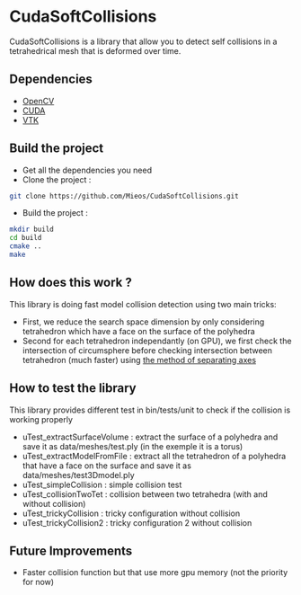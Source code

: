 # CudaSoftCollisions
CudaSoftCollisions is a library that allow you to detect self collisions in a tetrahedrical mesh that is deformed over time.

## Dependencies
* [OpenCV](https://github.com/opencv/opencv)
* [CUDA](https://developer.nvidia.com/cuda-downloads)
* [VTK](https://www.vtk.org/)

## Build the project
* Get all the dependencies you need
* Clone the project :
```bash
git clone https://github.com/Mieos/CudaSoftCollisions.git
```
* Build the project :
```bash
mkdir build 
cd build
cmake ..
make
```

## How does this work ?
This library is doing fast model collision detection using two main tricks:
* First, we reduce the search space dimension by only considering tetrahedron which have a face on the surface of the polyhedra
* Second for each tetrahedron independantly (on GPU), we first check the intersection of circumsphere before checking intersection between tetrahedron (much faster) using [the method of separating axes](https://www.geometrictools.com/Documentation/MethodOfSeparatingAxes.pdf)

## How to test the library
This library provides different test in bin/tests/unit to check if the collision is working properly
* uTest_extractSurfaceVolume : extract the surface of a polyhedra and save it as data/meshes/test.ply (in the exemple it is a torus)
* uTest_extractModelFromFile : extract all the tetrahedron of a polyhedra that have a face on the surface and save it as data/meshes/test3Dmodel.ply
* uTest_simpleCollision : simple collision test
* uTest_collisionTwoTet : collision between two tetrahedra (with and without collision)
* uTest_trickyCollision : tricky configuration without collision 
* uTest_trickyCollision2 : tricky configuration 2 without collision 

## Future Improvements
* Faster collision function but that use more gpu memory (not the priority for now)
